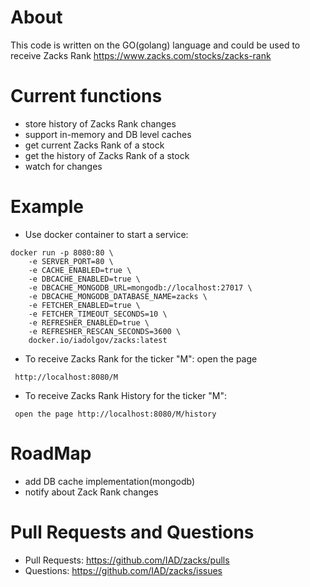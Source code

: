 # About
This code is written on the GO(golang) language and could be used to receive Zacks Rank https://www.zacks.com/stocks/zacks-rank

# Current functions
 - store history of Zacks Rank changes
 - support in-memory and DB level caches
 - get current Zacks Rank of a stock
 - get the history of Zacks Rank of a stock
 - watch for changes

# Example
 - Use docker container to start a service: 
```
docker run -p 8080:80 \
    -e SERVER_PORT=80 \
    -e CACHE_ENABLED=true \
    -e DBCACHE_ENABLED=true \
    -e DBCACHE_MONGODB_URL=mongodb://localhost:27017 \
    -e DBCACHE_MONGODB_DATABASE_NAME=zacks \
    -e FETCHER_ENABLED=true \
    -e FETCHER_TIMEOUT_SECONDS=10 \
    -e REFRESHER_ENABLED=true \
    -e REFRESHER_RESCAN_SECONDS=3600 \
    docker.io/iadolgov/zacks:latest 
```
 - To receive Zacks Rank for the ticker "M": open the page
```
 http://localhost:8080/M
```
 - To receive Zacks Rank History for the ticker "M": 
```
 open the page http://localhost:8080/M/history
```
 
# RoadMap
 - add DB cache implementation(mongodb)
 - notify about Zack Rank changes
 
 # Pull Requests and Questions
  - Pull Requests: https://github.com/IAD/zacks/pulls
  - Questions: https://github.com/IAD/zacks/issues